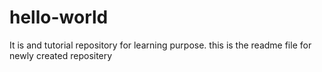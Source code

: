 # hello-world
It is and tutorial repository for learning purpose.
this is the readme file for newly created repositery
